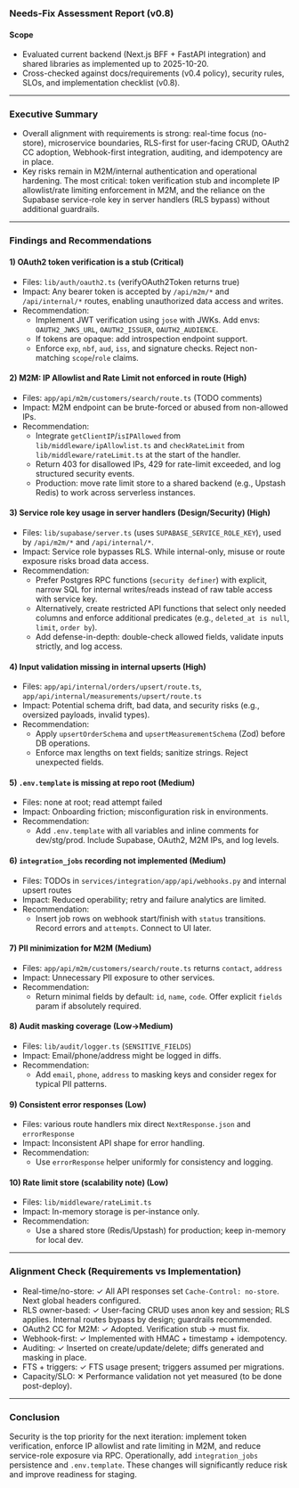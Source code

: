 ### Needs-Fix Assessment Report (v0.8)

#### Scope
- Evaluated current backend (Next.js BFF + FastAPI integration) and shared libraries as implemented up to 2025-10-20.
- Cross-checked against docs/requirements (v0.4 policy), security rules, SLOs, and implementation checklist (v0.8).

---

### Executive Summary
- Overall alignment with requirements is strong: real-time focus (no-store), microservice boundaries, RLS-first for user-facing CRUD, OAuth2 CC adoption, Webhook-first integration, auditing, and idempotency are in place.
- Key risks remain in M2M/internal authentication and operational hardening. The most critical: token verification stub and incomplete IP allowlist/rate limiting enforcement in M2M, and the reliance on the Supabase service-role key in server handlers (RLS bypass) without additional guardrails.

---

### Findings and Recommendations

#### 1) OAuth2 token verification is a stub (Critical)
- Files: `lib/auth/oauth2.ts` (verifyOAuth2Token returns true)
- Impact: Any bearer token is accepted by `/api/m2m/*` and `/api/internal/*` routes, enabling unauthorized data access and writes.
- Recommendation:
  - Implement JWT verification using `jose` with JWKs. Add envs: `OAUTH2_JWKS_URL`, `OAUTH2_ISSUER`, `OAUTH2_AUDIENCE`.
  - If tokens are opaque: add introspection endpoint support.
  - Enforce `exp`, `nbf`, `aud`, `iss`, and signature checks. Reject non-matching `scope`/`role` claims.

#### 2) M2M: IP Allowlist and Rate Limit not enforced in route (High)
- Files: `app/api/m2m/customers/search/route.ts` (TODO comments)
- Impact: M2M endpoint can be brute-forced or abused from non-allowed IPs.
- Recommendation:
  - Integrate `getClientIP`/`isIPAllowed` from `lib/middleware/ipAllowlist.ts` and `checkRateLimit` from `lib/middleware/rateLimit.ts` at the start of the handler.
  - Return 403 for disallowed IPs, 429 for rate-limit exceeded, and log structured security events.
  - Production: move rate limit store to a shared backend (e.g., Upstash Redis) to work across serverless instances.

#### 3) Service role key usage in server handlers (Design/Security) (High)
- Files: `lib/supabase/server.ts` (uses `SUPABASE_SERVICE_ROLE_KEY`), used by `/api/m2m/*` and `/api/internal/*`.
- Impact: Service role bypasses RLS. While internal-only, misuse or route exposure risks broad data access.
- Recommendation:
  - Prefer Postgres RPC functions (`security definer`) with explicit, narrow SQL for internal writes/reads instead of raw table access with service key.
  - Alternatively, create restricted API functions that select only needed columns and enforce additional predicates (e.g., `deleted_at is null`, `limit`, `order by`).
  - Add defense-in-depth: double-check allowed fields, validate inputs strictly, and log access.

#### 4) Input validation missing in internal upserts (High)
- Files: `app/api/internal/orders/upsert/route.ts`, `app/api/internal/measurements/upsert/route.ts`
- Impact: Potential schema drift, bad data, and security risks (e.g., oversized payloads, invalid types).
- Recommendation:
  - Apply `upsertOrderSchema` and `upsertMeasurementSchema` (Zod) before DB operations.
  - Enforce max lengths on text fields; sanitize strings. Reject unexpected fields.

#### 5) `.env.template` is missing at repo root (Medium)
- Files: none at root; read attempt failed
- Impact: Onboarding friction; misconfiguration risk in environments.
- Recommendation:
  - Add `.env.template` with all variables and inline comments for dev/stg/prod. Include Supabase, OAuth2, M2M IPs, and log levels.

#### 6) `integration_jobs` recording not implemented (Medium)
- Files: TODOs in `services/integration/app/api/webhooks.py` and internal upsert routes
- Impact: Reduced operability; retry and failure analytics are limited.
- Recommendation:
  - Insert job rows on webhook start/finish with `status` transitions. Record errors and `attempts`. Connect to UI later.

#### 7) PII minimization for M2M (Medium)
- Files: `app/api/m2m/customers/search/route.ts` returns `contact`, `address`
- Impact: Unnecessary PII exposure to other services.
- Recommendation:
  - Return minimal fields by default: `id`, `name`, `code`. Offer explicit `fields` param if absolutely required.

#### 8) Audit masking coverage (Low→Medium)
- Files: `lib/audit/logger.ts` (`SENSITIVE_FIELDS`)
- Impact: Email/phone/address might be logged in diffs.
- Recommendation:
  - Add `email`, `phone`, `address` to masking keys and consider regex for typical PII patterns.

#### 9) Consistent error responses (Low)
- Files: various route handlers mix direct `NextResponse.json` and `errorResponse`
- Impact: Inconsistent API shape for error handling.
- Recommendation:
  - Use `errorResponse` helper uniformly for consistency and logging.

#### 10) Rate limit store (scalability note) (Low)
- Files: `lib/middleware/rateLimit.ts`
- Impact: In-memory storage is per-instance only.
- Recommendation:
  - Use a shared store (Redis/Upstash) for production; keep in-memory for local dev.

---

### Alignment Check (Requirements vs Implementation)
- Real-time/no-store: ✓ All API responses set `Cache-Control: no-store`. Next global headers configured.
- RLS owner-based: ✓ User-facing CRUD uses anon key and session; RLS applies. Internal routes bypass by design; guardrails recommended.
- OAuth2 CC for M2M: ✓ Adopted. Verification stub → must fix.
- Webhook-first: ✓ Implemented with HMAC + timestamp + idempotency.
- Auditing: ✓ Inserted on create/update/delete; diffs generated and masking in place.
- FTS + triggers: ✓ FTS usage present; triggers assumed per migrations.
- Capacity/SLO: ✕ Performance validation not yet measured (to be done post-deploy).

---

### Conclusion
Security is the top priority for the next iteration: implement token verification, enforce IP allowlist and rate limiting in M2M, and reduce service-role exposure via RPC. Operationally, add `integration_jobs` persistence and `.env.template`. These changes will significantly reduce risk and improve readiness for staging.

